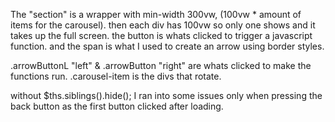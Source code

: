The "section" is a wrapper with min-width 300vw, (100vw * amount of items for the carousel).
then each div has 100vw so only one shows and it takes up the full screen.
the button is whats clicked to trigger a javascript function.
and the span is what I used to create an arrow using border styles.


 .arrowButtonL "left" & .arrowButton "right" are whats clicked to make the functions run.
 .carousel-item is the divs that rotate.
 
 without $ths.siblings().hide(); I ran into some issues only when pressing the back button as the first button clicked after loading.
 
 
